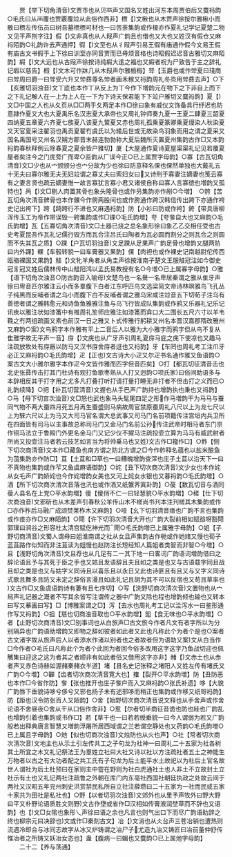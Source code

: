 <!-- { "loadSidebar": true } -->
　　贾【举下切角清音文贾市也从贝襾声又国名又姓出河东本周贾伯后又麌祃韵○毛氏曰从襾覆也贾覈覆竝从此俗作西非】槚【文楸也从木贾声徐按尔雅楸小而散曰槚左传伍员曰树吾墓槚槚可材也一曰苦荼集韵或作榎亦作夏礼记学记夏楚二物又见平声荆字注】假【文非真也从人叚声广韵且也借也又大也又姓汉有假仓又麻祃陌韵○礼韵许去声通押】徦【文至也从彳叚声引易王徦有庙通作假今文易王假有庙古文书假于上下徐曰训至亦同音贾而已毋烦音格也诗昭假迟迟音古雅切又麻陌韵】嘏【文大远也从古叚声徐按诗纯嘏大逺之福也又嘏者祝为尸致告于主之辞礼记嘏以慈告】椵【文木可作牀几从木叚声尔雅櫠椵】斝【玉爵也或作斚夏曰琖商曰斚周曰爵一曰斚受六升又斚彞尊名斚者画禾稼又祃韵周礼冬烝用斚彞去声】○下【亥雅切羽浊音文丅底也本作丅从反上为丅今作下増韵元在物下之下非自上而下之下礼记解人在一上为上人在一下为下诗天保君能下下竝户雅切又麌祃韵】夏【文□中国之人也从夂页从□□两手夂两足本作□徐曰象有威仪文饰备具行纾迟也防意隷作夏又大也大夏禹乐名汉志夏大承帝也又周礼钟师奏九夏一王夏二肆夏三韶夏四纳夏五章夏六齐夏七族夏八该夏九鷔夏又赤也周礼孤乗夏篆卿乗夏缦染人秋染夏又天官夏采注翟羽也禹贡夏翟冇虞氏以为緌后世或无故染鸟羽象而用之谓之夏采又国名禹国号又州名汉朔方郡晋末赫连勃勃称大夏后魏所灭置夏州集韵古作□又本韵祃韵春秋释例云除春夏之夏余皆户雅切】厦【大屋通作夏诗夏屋渠渠礼记见若覆夏屋者矣注今之门庑旁广而卑○监韵从厂误今正○已上属贾字母韵】○寡【古瓦切角清音文□少也从宀颁颁分也宀分故为少也徐曰防意释名倮也倮然单独也大戴礼五十无夫曰寡尔雅无夫无妇竝谓之寡丈夫曰索妇女曰又诗刑于寡妻注嫡妻也笺云寡有之妻言贤也疏云嫡妻惟一故言寡犹言寡小君又诸侯自称曰寡人言寡徳也増韵又孤特也】呙【文□剔人肉置其骨也象头隆骨也或作叧集韵亦作剐○今増】　○骻【苦瓦切角次清音髀骨也本作髁今作骻两股间也或作胯通作跨汉韩信传出跨下亦通作袴史记出袴下】跨【踦跨行不进也又麻遇祃韵】防【小衫曰防或作袴】銙【带具唐柳浑传玉工为帝作带误毁一銙集韵或作□锞○毛氏韵増】夸【夸奓自大也又麻韵○毛氏韵增】瓦【五寡切角次清音文□土器已烧之总名象形徐曰象乙乙交相任受也古史考夏昆吾作瓦礼记儒行毁方而瓦合注吕氏曰陶者为瓦必圆而割分之则瓦合之则圆而不失其瓦之质】○踝【户瓦切羽浊音文足踝从足果声广韵足骨也增韵又腿两防曰内外踝】輠【车毂转貌一曰车膏器又果韵】倮【肉袒也或作裸史记南越尉佗传西瓯骆裸国又果韵】觟【文牝羊角者从角圭声徐按淮南子楚文王服觟冠注如今御史冠豸冠又姓后儒林传中山觟阳鸿以孟氏易教授有名○今増○已上属寡字母韵】○雅【语下切角次浊音○防古韵音入喻母文楚鸟也一名鸒一名卑居秦谓之雅从隹牙声徐曰卑音匹尔雅注云小而多羣腹下白者江东呼匹鸟文选梁简文帝诗林暝雅鸟飞孔丛子纯黑而反哺者谓之乌小而腹下白不反哺者谓之雅乌宋咸注竝音五下切荀子注乌有善徳者谓之雅韩愈元和诗鱼鱼雅雅注鱼与乌飞行皆成队集韵或作鸦又乐器礼记乐记讯疾以雅注状如漆筩中有椎周礼笙师应雅注如漆筩而弇口大二围长五尺六寸以羊韦鞔之冇两组疏画又素也前汉一日之雅又卜式传雅行躬耕又州名本晋汉嘉郡隋改雅州又麻韵○案文鸟鸦字本作雅有平上二音后人以雅为大小雅字而鸦字但从鸟不复从隹雅字故无平声一音】庌【文庑也从广牙声引周礼夏庌马庇之庑下使凉也又趣马注疏放牧处有庌厰以防马又汉书庌舍庌者迓也又祃韵】牙【车罔也周礼考工注爪牙必正又麻祃韵○毛氏韵增】疋【正也文古诗大小疋又尔疋书名通作雅又鱼语韵○案古文大小雅尔雅字本作疋今文皆作雅而匹字但音匹矣】○打【都瓦切征清音击也北史张彞传击打其门杜诗有观打鱼歌枣熟从人打又迥韵○项氏家曰俗间助语多与本辞相反其于打字用之尤多凡打叠打听打请打量打睡无非打者不但击打之义而已○礼韵续降】○把【补瓦切营清音文握也从手巴声广韵持也增韵执也秉也又祃韵】○马【母下切宫次浊音文□怒也武也象马头髦尾四足之形作马増韵干为马马与蚕同气物不两大蚕四月死五月再生蚕盛则马病故周官禁原蚕周礼八尺以上为龙七尺以上为騋六尺以上为马又大司马官名谓大总武事又司马门名前项籍传注宫垣内兵卫所在四面皆有司马以主事故总称司马门又金马门名前公孙传注武帝时相马者东门京作铜马法立于鲁殿门外更名金马门又记少仪不擢马注疏投壶立算为马马有威武射者所尚又投壶注马者若云技艺如言当为将帅乗马也又姓文古作□籀作□】○鲊【侧下切次商清音文本作□藏鱼也南方谓之防北方谓之□今作鲊释名蕴也以盐米酿鱼为菹集韵亦作防□】苴【土苴和□草也一曰糟魄增韵查滓也庄子土苴以治天下一曰不真物也集韵或作苲又鱼虞麻语御韵】○姹【丑下切次商次清音文少女也本作姹从女乇声广韵娇姹也今作姹增韵女美也又河上姹女水银也又暮祃韵○毛氏韵増】○洒【所下切次商次清次音落也汛也或作洒又纸蟹荠寘卦韵】○葰【数瓦切音与洒同葰人县名在上党○平水韵増】傻【傻俏不仁一曰轻慧貌○平水韵増】○槎【仕下切次商浊音文邪斫也从木差声引春秋公羊传山木不槎尚书刋本注刋槎其木集韵或作□亦作柞后马融广成颂焚莱柞木又麻韵】○哑【幺下切羽清音瘖也广韵不言也集韵或作痖亦作□又麻陌韵】○閜【许下切羽次清音大开也广韵大裂前相如赋谽呀豁閜郭璞曰涧谷之形容杜太清宫赋仡神光而閜○毛氏韵増已上属雅字母韵】○姐【子野切商清音文蜀人谓母曰姐淮南谓之社从女且声集韵古作毑或作她媎又慢也荀子蓝苴路作似知而非注苴读为姐慢也赵防注长短经知人篇姐者类智而非智○今増】○且【浅野切角次清音文且荐也从几足有二一其下地一曰畧词广韵语词増韵借曰之辞论语且予与其死于臣之手也又姑且发语辞且夫且如之类是也又与古语载字同且战且却之类是也又与姑字义同诗且以喜乐且以永日又此也诗匪且有且又与又字义同诗式歌且舞多且防又未定之辞俗言漫且如此礼记且胡为其不可以反宿也又苟且草率也文古作□又鱼虞语韵诗有萋有且七序切】○写【洗野切商次清次音文置物也从宀舄声礼记器之溉者不写其余皆写注谓传之器中广韵又除也程也增韵倾也输也又转本曰写又摹画曰写】□【博雅案谓之□】泻【去水也周礼考工记以浍泻水一曰鉴形通作写又祃韵】○抯【慈也切商浊音取也○平水韵增】飷【食无味也○平水韵増】○者【止野切次商清音文□别事词也从白旅声□古文旅今作者凡文有者字所以为分别隔异也广韵语助增韵又即物之辞如彼者如此者又此也凡称此个为者个是也○案者古文渚字故从旅声后人以者添水作渚以别者也之者故者但为语助又案文从白当作□今作者○毛氏曰凡称此个为者个此回为者回今俗多改用这字这字乃鱼战切迎也佩觽集曰迎这之这为者其之者顺非有如此者俗又借用这字亦非】赭【文赤土也从赤者声又赤色诗赫如渥赭秦赭衣半道】堵【县名史记张释之堵阳人又姓左传有堵氏又广韵○今増】○奲【齿者切次商次清音寛大也】撦【裂开○平水韵増】防【丑防恶也本作□今省作防】奓【张也推开也庄子奓户而入又麻祃韵○张氏补遗】哆【大貌广韵唇下垂貌诗哆兮侈兮又邪也扬子未有述邪哆而稍正也集韵或作移又纸哿祃韵】防【距也汉令防张百人又陌韵】○舍【始野切次商次清音说文释也从手舍声或作舍论语不舍昼夜○舍从干从口俗作舎非】○惹【尔者切半商征音诡也防也絓也广韵乱也增韵引着也集韵或书作□】若【草干也一曰若若绶垂貌一曰今人谓弱为若又广韵般若出释典唐言智慧又増韵浮屠所居西域谓之兰若谓空静处也又药韵○毛氏韵増○已上属且字母韵】○灺【似也切商次浊音文烛防也从火也声】○社【常者切次商次清次音文地主也从示土引左传共工之子句龙为社神一曰周礼二十五家为社各树其土所宜之木又礼记祭法王为羣姓立社曰大社又诗以社以方注疏社者五土之神能生万物者以古之有大功者配之共工氏有子句龙为后土能平水土故祀以为社后土官名故世人谓社为后土杜预曰在家则主中霤在野则为社白虎通社土也人非土不立故封土立社示有土也又礼记两社注疏鲁之外朝在库门内东亳社西国社朝廷执政之处故云间于两社又汉昭五年兖州刺史洪赏禁民私所自立社注薛瓒曰二十五家为一社而民或五家十家共为田社是私社也】○野【以者切羽次浊音文郊外也从里予声牧外曰野大野曰平又朴野论语质胜文则野文古作壄或省作□汉相如传膏液润埜草而不辞也又语韵】也【文□女隂也象形乀声徐曰语之余也凡言也则气出口下而尽广韵语助辞之终也柳宗元曰决辞也文或作□秦刻古文】冶【文消也从仌台声三苍冶销也遭热则流遇冷即合与冰同志故字从冰又炉铸谓之冶尸子尤造九冶又铸匠曰冶前董仲舒传惟冶者之所铸又妖冶女态也】蛊【腹病一曰媚也又麌韵○已上属灺字母韵】
　　二十二【养与荡通】
